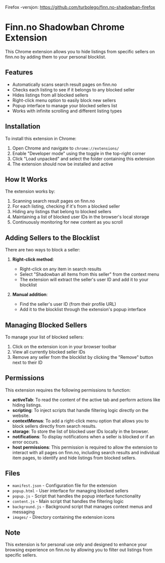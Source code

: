 Firefox -versjon: https://github.com/turbolego/finn.no-shadowban-firefox

# Finn.no Shadowban Chrome Extension

This Chrome extension allows you to hide listings from specific sellers on finn.no by adding them to your personal blocklist.

## Features

- Automatically scans search result pages on finn.no
- Checks each listing to see if it belongs to any blocked seller
- Hides listings from all blocked sellers
- Right-click menu option to easily block new sellers
- Popup interface to manage your blocked sellers list
- Works with infinite scrolling and different listing types

## Installation

To install this extension in Chrome:

1. Open Chrome and navigate to `chrome://extensions/`
2. Enable "Developer mode" using the toggle in the top-right corner
3. Click "Load unpacked" and select the folder containing this extension
4. The extension should now be installed and active

## How It Works

The extension works by:
1. Scanning search result pages on finn.no
2. For each listing, checking if it's from a blocked seller
3. Hiding any listings that belong to blocked sellers
4. Maintaining a list of blocked user IDs in the browser's local storage
5. Continuously monitoring for new content as you scroll

## Adding Sellers to the Blocklist

There are two ways to block a seller:

1. **Right-click method**: 
   - Right-click on any item in search results
   - Select "Shadowban all items from this seller" from the context menu
   - The extension will extract the seller's user ID and add it to your blocklist

2. **Manual addition**:
   - Find the seller's user ID (from their profile URL)
   - Add it to the blocklist through the extension's popup interface

## Managing Blocked Sellers

To manage your list of blocked sellers:

1. Click on the extension icon in your browser toolbar
2. View all currently blocked seller IDs
3. Remove any seller from the blocklist by clicking the "Remove" button next to their ID

## Permissions

This extension requires the following permissions to function:

- **activeTab**: To read the content of the active tab and perform actions like hiding listings.
- **scripting**: To inject scripts that handle filtering logic directly on the website.
- **contextMenus**: To add a right-click menu option that allows you to block sellers directly from search results.
- **storage**: To store the list of blocked user IDs locally in the browser.
- **notifications**: To display notifications when a seller is blocked or if an error occurs.
- **host permissions**: This permission is required to allow the extension to interact with all pages on finn.no, including search results and individual item pages, to identify and hide listings from blocked sellers.

## Files

- `manifest.json` - Configuration file for the extension
- `popup.html` - User interface for managing blocked sellers
- `popup.js` - Script that handles the popup interface functionality
- `content.js` - Main script that handles the filtering logic
- `background.js` - Background script that manages context menus and messaging
- `images/` - Directory containing the extension icons

## Note

This extension is for personal use only and designed to enhance your browsing experience on finn.no by allowing you to filter out listings from specific sellers.

